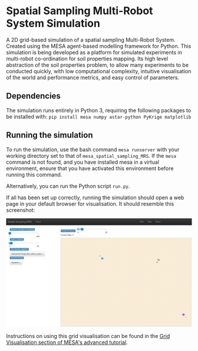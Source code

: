 # Spatial Sampling Multi-Robot System Simulation
A 2D grid-based simulation of a spatial sampling Multi-Robot System.
Created using the MESA agent-based modelling framework for Python. 
This simulation is being developed as a platform for simulated experiments in multi-robot co-ordination for soil properties mapping. Its high level abstraction of the soil properties problem, to allow many experiments to be conducted quickly, with low computational complexity, intuitive visualisation of the world and performance metrics, and easy control of parameters.

## Dependencies
The simulation runs entirely in Python 3, requiring the following packages to be installed with:
`pip install mesa numpy astar-python PyKrige matplotlib`

## Running the simulation
To run the simulation, use the bash command `mesa runserver` with your working directory set to that of `mesa_spatial_sampling_MRS`.
If the `mesa` command is not found, and you have installed mesa in a virtual environment, ensure that you have activated this environment before running this command.

Alternatively, you can run the Python script `run.py`.

If all has been set up correctly, running the simulation should open a web page in your default browser for visualisation.
It should resemble this screenshot:

![A screenshot of the 2D grid visualisation of the multi-robot spatial sampling simulation.](./docs/images/spatial_MRS_sim_vis.png "A screenshot of the 2D grid visualisation of the spatial sampling MRS simulation.")

Instructions on using this grid visualisation can be found in the [Grid Visualisation section of MESA's advanced tutorial](https://mesa.readthedocs.io/en/latest/tutorials/adv_tutorial.html#grid-visualization). 